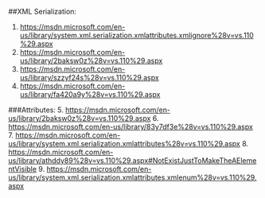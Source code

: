 ##XML Serialization:
1.	https://msdn.microsoft.com/en-us/library/system.xml.serialization.xmlattributes.xmlignore%28v=vs.110%29.aspx
2.	https://msdn.microsoft.com/en-us/library/2baksw0z%28v=vs.110%29.aspx
3.	https://msdn.microsoft.com/en-us/library/szzyf24s%28v=vs.110%29.aspx
4.	https://msdn.microsoft.com/en-us/library/fa420a9y%28v=vs.110%29.aspx

###Attributes:
5.	https://msdn.microsoft.com/en-us/library/2baksw0z%28v=vs.110%29.aspx
6.	https://msdn.microsoft.com/en-us/library/83y7df3e%28v=vs.110%29.aspx
7.	https://msdn.microsoft.com/en-us/library/system.xml.serialization.xmlattributes%28v=vs.110%29.aspx
8.	https://msdn.microsoft.com/en-us/library/athddy89%28v=vs.110%29.aspx#NotExistJustToMakeTheAElementVisible
9.	https://msdn.microsoft.com/en-us/library/system.xml.serialization.xmlattributes.xmlenum%28v=vs.110%29.aspx
